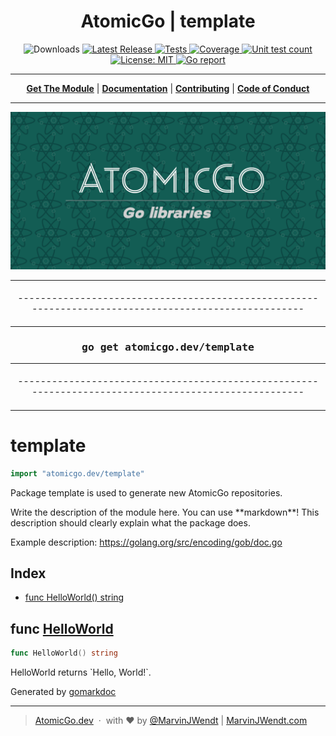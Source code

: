 <h1 align="center">AtomicGo | template</h1>

<p align="center">
<img src="https://img.shields.io/endpoint?url=https://atomicgo.dev/api/shields/template&style=flat-square" alt="Downloads">

<a href="https://github.com/atomicgo/template/releases">
<img src="https://img.shields.io/github/v/release/atomicgo/template?style=flat-square" alt="Latest Release">
</a>

<a href="https://codecov.io/gh/atomicgo/template" target="_blank">
<img src="https://img.shields.io/github/workflow/status/atomicgo/template/Go?label=tests&style=flat-square" alt="Tests">
</a>

<a href="https://codecov.io/gh/atomicgo/template" target="_blank">
<img src="https://img.shields.io/codecov/c/gh/atomicgo/template?color=magenta&logo=codecov&style=flat-square" alt="Coverage">
</a>

<a href="https://codecov.io/gh/atomicgo/template">
<!-- unittestcount:start --><img src="https://img.shields.io/badge/Unit_Tests-1-magenta?style=flat-square" alt="Unit test count"><!-- unittestcount:end -->
</a>

<a href="https://opensource.org/licenses/MIT" target="_blank">
<img src="https://img.shields.io/badge/License-MIT-yellow.svg?style=flat-square" alt="License: MIT">
</a>
  
<a href="https://goreportcard.com/report/github.com/atomicgo/template" target="_blank">
<img src="https://goreportcard.com/badge/github.com/atomicgo/template?style=flat-square" alt="Go report">
</a>   

</p>

---

<p align="center">
<strong><a href="#install">Get The Module</a></strong>
|
<strong><a href="https://pkg.go.dev/atomicgo.dev/template#section-documentation" target="_blank">Documentation</a></strong>
|
<strong><a href="https://github.com/atomicgo/atomicgo/blob/main/CONTRIBUTING.md" target="_blank">Contributing</a></strong>
|
<strong><a href="https://github.com/atomicgo/atomicgo/blob/main/CODE_OF_CONDUCT.md" target="_blank">Code of Conduct</a></strong>
</p>

---

<p align="center">
  <img src="https://raw.githubusercontent.com/atomicgo/atomicgo/main/assets/header.png" alt="AtomicGo">
</p>

<p align="center">
<table>
<tbody>
<td align="center">
<img width="2000" height="0"><br>
  -----------------------------------------------------------------------------------------------------
<img width="2000" height="0">
</td>
</tbody>
</table>
</p>
<h3  align="center"><pre>go get atomicgo.dev/template</pre></h3>
<p align="center">
<table>
<tbody>
<td align="center">
<img width="2000" height="0"><br>
   -----------------------------------------------------------------------------------------------------
<img width="2000" height="0">
</td>
</tbody>
</table>
</p>

<!-- gomarkdoc:embed:start -->

<!-- Code generated by gomarkdoc. DO NOT EDIT -->

# template

```go
import "atomicgo.dev/template"
```

Package template is used to generate new AtomicGo repositories.

Write the description of the module here. You can use \*\*markdown\*\*\! This description should clearly explain what the package does.

Example description: https://golang.org/src/encoding/gob/doc.go

## Index

- [func HelloWorld() string](<#func-helloworld>)


## func [HelloWorld](<https://github.com/atomicgo/template/blob/main/template.go#L4>)

```go
func HelloWorld() string
```

HelloWorld returns \`Hello, World\!\`.



Generated by [gomarkdoc](<https://github.com/princjef/gomarkdoc>)


<!-- gomarkdoc:embed:end -->

---

> [AtomicGo.dev](https://atomicgo.dev) &nbsp;&middot;&nbsp;
> with ❤️ by [@MarvinJWendt](https://github.com/MarvinJWendt) |
> [MarvinJWendt.com](https://marvinjwendt.com)
